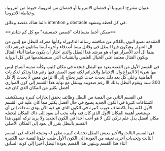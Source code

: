 عنوان مقترح: انتروبيا أو قمصان الانتروبيا أو قمصان من انتروبيا، خيوط من انتروبيا، وخياطة الانتروبيا. 

دائما هناك مقصد وعائق intention و obstacle في كل لحظة ومشهد. 

==ممكن أحط منساقات "قصص خمسينية" مع كل كم شابتر==

المقدمة تصنع التون بالكلام عن مناقشة رسالة الدكتوراه وكأنها معركة للبطل مع إثنين من ال الشرار وهيكون فيها البطل في وقاتل بينما أصدقاء وأخوه أيضا يقاتلون غيرهم ذلك بينما ال أحد الأسرار هو آه هو مرشد هذا البطل والذي اختار أن يكون صامتا أثناء القتال ويكون القتال معتمد على الخيال العلمي والتقنيات التي سنستخدمها في كل الرواية

في القسم الأول من القصة يعود مع البطل فنجده في مكان كئيب وكأنه مدينة أشباح ليس بيها شيء إلا الفراغ وال الإحباط والجرائم لكنه تعود العيش فيها رغم هذا وتذكر لذكريات الماضية وعلى كل بعد ذلك يحدث حدث كبير يحتاج إلى ااا تزامن معين لا يحدث إلا كل 300 سنة ويقوم البطل بذلك ااا رغم صعوبته وينتقل مع نهاية هذا القسم إلى كون الموازي أفضل بكثير من المكان الذي كان فيه

في القسم الثاني من القصة من البطل وظائف يحقق إنجازات كبيرة ويستكشف اكتشافات كثيرة في الكون الجديد يصبح في حال أفضل بكثير مما كان عليه في القسم الأول لكنه يبدأ باكتشاف عيوب كبيرة في الكون الذي هو فيه الآن يؤدي به ذلك إلى أن يستشعر أهمية المكان الأول الذي كان فيه وأنه يجب أن يعود إلى ذاك المكان ليجعله مكان أفضل بدل علم تركي لكن لا هو أحب أحدا في الكون الجديد ولا يريد تركه أنتهي هذا القسم بالبطل يقرر ال يعود إلى المكان الأصلي

في القسم الثالث والأخير يعيش البطل تحديات كبيرة تظهر له ونتيجة أفعاله في القسم الثالث وتحديات أخرى تعيقه من العودة إلى الكون الأول طيب خلونا لقصة حبه الكبيرة أثناء هذا القسم وينتهي هذا القسم بعودة البطل أخيرا إلى كونه السابق
